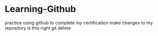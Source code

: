 # Learning-Github
practice using github to complete my certification
make changes to my repository
is this right
git delete
